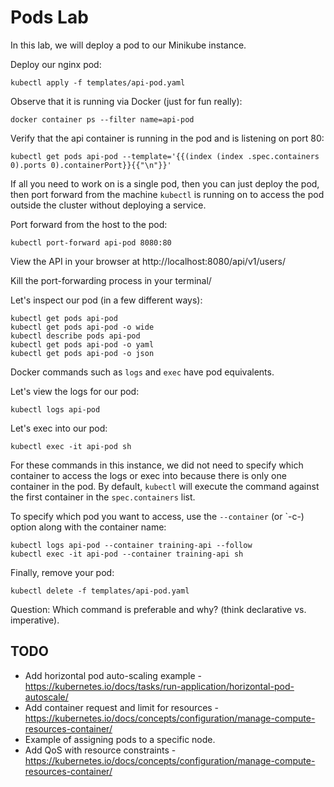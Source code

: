 # Pods Lab

In this lab, we will deploy a pod to our Minikube instance.

Deploy our nginx pod:

    kubectl apply -f templates/api-pod.yaml

Observe that it is running via Docker (just for fun really):

    docker container ps --filter name=api-pod

Verify that the api container is running in the pod and is listening on port 80:

    kubectl get pods api-pod --template='{{(index (index .spec.containers 0).ports 0).containerPort}}{{"\n"}}'

If all you need to work on is a single pod, then you can just deploy the pod, then port forward from the machine `kubectl` is running on to access the pod outside the cluster without deploying a service.

Port forward from the host to the pod:

    kubectl port-forward api-pod 8080:80

View the API in your browser at http://localhost:8080/api/v1/users/

Kill the port-forwarding process in your terminal/

Let's inspect our pod (in a few different ways):

    kubectl get pods api-pod
    kubectl get pods api-pod -o wide
    kubectl describe pods api-pod
    kubectl get pods api-pod -o yaml
    kubectl get pods api-pod -o json

Docker commands such as `logs` and `exec` have pod equivalents.

Let's view the logs for our pod:

    kubectl logs api-pod

Let's exec into our pod:

    kubectl exec -it api-pod sh

For these commands in this instance, we did not need to specify which container to access the logs or exec into because there is only one container in the pod. By default, `kubectl` will execute the command against the first container in the `spec.containers` list. 

To specify which pod you want to access, use the `--container` (or `-c-) option along with the container name:

    kubectl logs api-pod --container training-api --follow
    kubectl exec -it api-pod --container training-api sh

Finally, remove your pod:

    kubectl delete -f templates/api-pod.yaml

Question: Which command is preferable and why? (think declarative vs. imperative).

## TODO

 - Add horizontal pod auto-scaling example - https://kubernetes.io/docs/tasks/run-application/horizontal-pod-autoscale/
 - Add container request and limit for resources - https://kubernetes.io/docs/concepts/configuration/manage-compute-resources-container/
 - Example of assigning pods to a specific node.
 - Add QoS with resource constraints - https://kubernetes.io/docs/concepts/configuration/manage-compute-resources-container/
